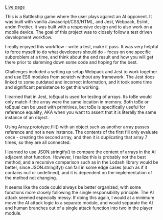 <a href='https://pete-fowler.github.io/battleship/'>Live page</a>

This is a Battleship game where the user plays against an AI opponent. It was built with vanilla Javascript/CSS/HTML, and Jest, Webpack, Eslint, andm Prettier. It was built with a responsive design and to also work on a mobile device. The goal of this project was to closely follow a test driven development workflow.

I really enjoyed this workflow - write a test, make it pass. It was very helpful to force myself to do what developers should do - focus on one specific subproblem at a time, and think about the end result and how you will get there prior to slamming down some code and hoping for the best.

Challenges included a setting up setup Webpack and Jest to work together and use ES6 modules from scratch without any framework. The Jest docs linked to some outdated and incorrect information, and it took some time and significant persistence to get this working. 

I learned that in Jest, toEqual is used for testing of arrays. Its toBe would only match if the array were the same location in memory. Both toBe or toEqual can be used with primitives, but toBe is specifically useful for reference equality, AKA when you want to assert that it is literally the same instance of an object.

Using Array.prototype.fill() with an object such as another array passes reference and not a new instance. The contents of the first fill only evaluate once - creating the second array, and then it is duplicating that array 7 times, so they are all connected.

I learned to use JSON.stringify() to compare the content of arrays in the AI adjacent shot function. However, I realize this is probably not the best method, and a recursive comparison such as in the Lodash library would be better, since JSON.stringify() can fail in some edge cases (such as if it contains null or undefined), and it is dependent on the implementation of the method not changing.

It seems like the code could always be better organized, with some functions more closely following the single responsibility principle. The AI attack seemed especially messy. If doing this again, I would at a minimum move the AI attack logic to a separate module, and would separate the AI and human branches out of a single attack function into two in the player module. 
